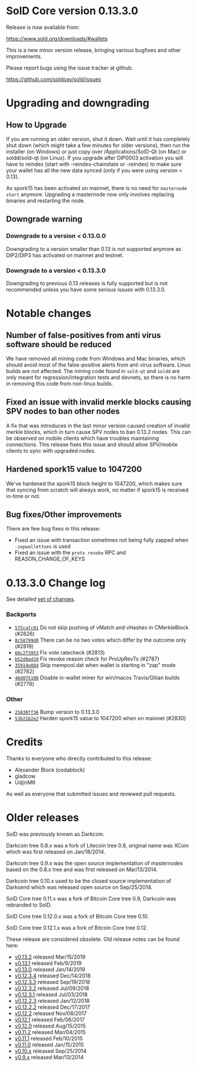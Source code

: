 SolD Core version 0.13.3.0
==========================

Release is now available from:

  <https://www.sold.org/downloads/#wallets>

This is a new minor version release, bringing various bugfixes and other improvements.

Please report bugs using the issue tracker at github:

  <https://github.com/soldpay/sold/issues>


Upgrading and downgrading
=========================

How to Upgrade
--------------

If you are running an older version, shut it down. Wait until it has completely
shut down (which might take a few minutes for older versions), then run the
installer (on Windows) or just copy over /Applications/SolD-Qt (on Mac) or
soldd/sold-qt (on Linux). If you upgrade after DIP0003 activation you will
have to reindex (start with -reindex-chainstate or -reindex) to make sure
your wallet has all the new data synced (only if you were using version < 0.13).

As spork15 has been activated on mainnet, there is no need for `masternode start`
anymore. Upgrading a masternode now only involves replacing binaries and restarting
the node.

Downgrade warning
-----------------

### Downgrade to a version < 0.13.0.0

Downgrading to a version smaller than 0.13 is not supported anymore as DIP2/DIP3 has activated
on mainnet and testnet.

### Downgrade to a version < 0.13.3.0

Downgrading to previous 0.13 releases is fully supported but is not recommended unless you have some serious issues with 0.13.3.0.

Notable changes
===============

Number of false-positives from anti virus software should be reduced
--------------------------------------------------------------------
We have removed all mining code from Windows and Mac binaries, which should avoid most of the false-positive alerts
from anti virus software. Linux builds are not affected. The mining code found in `sold-qt` and `soldd` are only meant
for regression/integration tests and devnets, so there is no harm in removing this code from non-linux builds.

Fixed an issue with invalid merkle blocks causing SPV nodes to ban other nodes
------------------------------------------------------------------------------
A fix that was introduces in the last minor version caused creation of invalid merkle blocks, which in turn cause SPV
nodes to ban 0.13.2 nodes. This can be observed on mobile clients which have troubles maintaining connections. This
release fixes this issue and should allow SPV/mobile clients to sync with upgraded nodes.

Hardened spork15 value to 1047200
---------------------------------
We've hardened the spork15 block height to 1047200, which makes sure that syncing from scratch will always work, no
matter if spork15 is received in-time or not.

Bug fixes/Other improvements
----------------------------
There are few bug fixes in this release:
- Fixed an issue with transaction sometimes not being fully zapped when `-zapwallettxes` is used
- Fixed an issue with the `protx revoke` RPC and REASON_CHANGE_OF_KEYS

 0.13.3.0 Change log
===================

See detailed [set of changes](https://github.com/soldpay/sold/compare/v0.13.2.0...soldpay:v0.13.3.0).

### Backports

- [`575cafc01`](https://github.com/soldpay/sold/commit/575cafc01) Do not skip pushing of vMatch and vHashes in CMerkleBlock (#2826)
- [`8c58799d8`](https://github.com/soldpay/sold/commit/8c58799d8) There can be no two votes which differ by the outcome only (#2819)
- [`66c2f3953`](https://github.com/soldpay/sold/commit/66c2f3953) Fix vote ratecheck (#2813)
- [`b52d0ad19`](https://github.com/soldpay/sold/commit/b52d0ad19) Fix revoke reason check for ProUpRevTx (#2787)
- [`35914e084`](https://github.com/soldpay/sold/commit/35914e084) Skip mempool.dat when wallet is starting in "zap" mode (#2782)
- [`46d875100`](https://github.com/soldpay/sold/commit/46d875100) Disable in-wallet miner for win/macos Travis/Gitian builds (#2778)

### Other

- [`25038ff36`](https://github.com/soldpay/sold/commit/25038ff36) Bump version to 0.13.3.0
- [`53b2162e2`](https://github.com/soldpay/sold/commit/53b2162e2) Harden spork15 value to 1047200 when on mainnet (#2830)

Credits
=======

Thanks to everyone who directly contributed to this release:

- Alexander Block (codablock)
- gladcow
- UdjinM6

As well as everyone that submitted issues and reviewed pull requests.

Older releases
==============

SolD was previously known as Darkcoin.

Darkcoin tree 0.8.x was a fork of Litecoin tree 0.8, original name was XCoin
which was first released on Jan/18/2014.

Darkcoin tree 0.9.x was the open source implementation of masternodes based on
the 0.8.x tree and was first released on Mar/13/2014.

Darkcoin tree 0.10.x used to be the closed source implementation of Darksend
which was released open source on Sep/25/2014.

SolD Core tree 0.11.x was a fork of Bitcoin Core tree 0.9,
Darkcoin was rebranded to SolD.

SolD Core tree 0.12.0.x was a fork of Bitcoin Core tree 0.10.

SolD Core tree 0.12.1.x was a fork of Bitcoin Core tree 0.12.

These release are considered obsolete. Old release notes can be found here:

- [v0.13.2](https://github.com/soldpay/sold/blob/master/doc/release-notes/sold/release-notes-0.13.2.md) released Mar/15/2019
- [v0.13.1](https://github.com/soldpay/sold/blob/master/doc/release-notes/sold/release-notes-0.13.1.md) released Feb/9/2019
- [v0.13.0](https://github.com/soldpay/sold/blob/master/doc/release-notes/sold/release-notes-0.13.0.md) released Jan/14/2019
- [v0.12.3.4](https://github.com/soldpay/sold/blob/master/doc/release-notes/sold/release-notes-0.12.3.4.md) released Dec/14/2018
- [v0.12.3.3](https://github.com/soldpay/sold/blob/master/doc/release-notes/sold/release-notes-0.12.3.3.md) released Sep/19/2018
- [v0.12.3.2](https://github.com/soldpay/sold/blob/master/doc/release-notes/sold/release-notes-0.12.3.2.md) released Jul/09/2018
- [v0.12.3.1](https://github.com/soldpay/sold/blob/master/doc/release-notes/sold/release-notes-0.12.3.1.md) released Jul/03/2018
- [v0.12.2.3](https://github.com/soldpay/sold/blob/master/doc/release-notes/sold/release-notes-0.12.2.3.md) released Jan/12/2018
- [v0.12.2.2](https://github.com/soldpay/sold/blob/master/doc/release-notes/sold/release-notes-0.12.2.2.md) released Dec/17/2017
- [v0.12.2](https://github.com/soldpay/sold/blob/master/doc/release-notes/sold/release-notes-0.12.2.md) released Nov/08/2017
- [v0.12.1](https://github.com/soldpay/sold/blob/master/doc/release-notes/sold/release-notes-0.12.1.md) released Feb/06/2017
- [v0.12.0](https://github.com/soldpay/sold/blob/master/doc/release-notes/sold/release-notes-0.12.0.md) released Aug/15/2015
- [v0.11.2](https://github.com/soldpay/sold/blob/master/doc/release-notes/sold/release-notes-0.11.2.md) released Mar/04/2015
- [v0.11.1](https://github.com/soldpay/sold/blob/master/doc/release-notes/sold/release-notes-0.11.1.md) released Feb/10/2015
- [v0.11.0](https://github.com/soldpay/sold/blob/master/doc/release-notes/sold/release-notes-0.11.0.md) released Jan/15/2015
- [v0.10.x](https://github.com/soldpay/sold/blob/master/doc/release-notes/sold/release-notes-0.10.0.md) released Sep/25/2014
- [v0.9.x](https://github.com/soldpay/sold/blob/master/doc/release-notes/sold/release-notes-0.9.0.md) released Mar/13/2014

